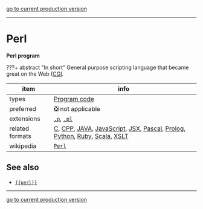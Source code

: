 [go to current production version]({{preferredFormats}})

---



# Perl

**Perl program**

???+ abstract "In short"
    General purpose scripting language that became great on the Web ([CGI]({{cgi}}).

item | info
--- | ---
types | [Program code](../dataTypes/programCode.md)
preferred | ❎ not applicable
extensions | [`.p`](../extensions/p.md), [`.pl`](../extensions/pl.md)
related formats | [C](../fileFormats/c.md), [CPP](../fileFormats/cpp.md), [JAVA](../fileFormats/java.md), [JavaScript](../fileFormats/javascript.md), [JSX](../fileFormats/jsx.md), [Pascal](../fileFormats/pascal.md), [Prolog](../fileFormats/prolog.md), [Python](../fileFormats/python.md), [Ruby](../fileFormats/ruby.md), [Scala](../fileFormats/scala.md), [XSLT](../fileFormats/xslt.md)
wikipedia | [`Perl`]({{wikipedia}}/Perl)



## See also
*   [`{{perl}}`]({{perl}})




---

[go to current production version]({{preferredFormats}})
